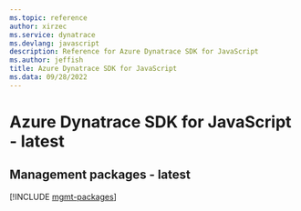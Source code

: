 ```yaml
---
ms.topic: reference
author: xirzec
ms.service: dynatrace
ms.devlang: javascript
description: Reference for Azure Dynatrace SDK for JavaScript
ms.author: jeffish
title: Azure Dynatrace SDK for JavaScript
ms.data: 09/28/2022
---
```

# Azure Dynatrace SDK for JavaScript - latest

## Management packages - latest
[!INCLUDE [mgmt-packages](dynatrace-mgmt-index.md)]